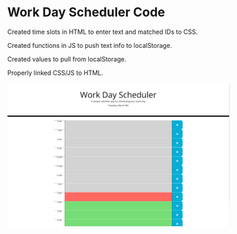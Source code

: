 # Work Day Scheduler Code

Created time slots in HTML to enter text and matched IDs to CSS.

Created functions in JS to push text info to localStorage.

Created values to pull from localStorage.

Properly linked CSS/JS to HTML.

![Screenshot](./assets/images/Capture.PNG)